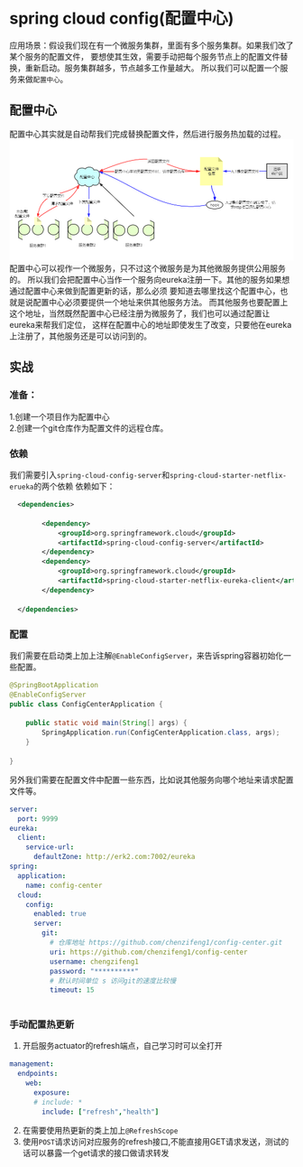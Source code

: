 # spring cloud config(配置中心)
应用场景：假设我们现在有一个微服务集群，里面有多个服务集群。如果我们改了某个服务的配置文件，
要想使其生效，需要手动把每个服务节点上的配置文件替换，重新启动。服务集群越多，节点越多工作量越大。
所以我们可以配置一个服务来做`配置中心`。
## 配置中心
配置中心其实就是自动帮我们完成替换配置文件，然后进行服务热加载的过程。  
![配置中心](../img/配置中心.PNG)
配置中心可以视作一个微服务，只不过这个微服务是为其他微服务提供公用服务的。
所以我们会把配置中心当作一个服务向eureka注册一下。其他的服务如果想通过配置中心来做到配置更新的话，那么必须
要知道去哪里找这个配置中心，也就是说配置中心必须要提供一个地址来供其他服务方法。
而其他服务也要配置上这个地址，当然既然配置中心已经注册为微服务了，我们也可以通过配置让eureka来帮我们定位，
这样在配置中心的地址即使发生了改变，只要他在eureka上注册了，其他服务还是可以访问到的。
## 实战
### 准备：  
1.创建一个项目作为配置中心  
2.创建一个git仓库作为配置文件的远程仓库。  

### 依赖
我们需要引入`spring-cloud-config-server`和`spring-cloud-starter-netflix-erueka`的两个依赖
依赖如下：
```xml
  <dependencies>
  
        <dependency>
            <groupId>org.springframework.cloud</groupId>
            <artifactId>spring-cloud-config-server</artifactId>
        </dependency>
        <dependency>
            <groupId>org.springframework.cloud</groupId>
            <artifactId>spring-cloud-starter-netflix-eureka-client</artifactId>
        </dependency>
        
  </dependencies>
```
### 配置
我们需要在启动类上加上注解`@EnableConfigServer`，来告诉spring容器初始化一些配置。
```java
@SpringBootApplication
@EnableConfigServer
public class ConfigCenterApplication {

    public static void main(String[] args) {
        SpringApplication.run(ConfigCenterApplication.class, args);
    }

}
```

另外我们需要在配置文件中配置一些东西，比如说其他服务向哪个地址来请求配置文件等。
```yaml
server:
  port: 9999
eureka:
  client:
    service-url:
      defaultZone: http://erk2.com:7002/eureka
spring:
  application:
    name: config-center
  cloud:
    config:
      enabled: true
      server:
        git:
          # 仓库地址 https://github.com/chenzifeng1/config-center.git
          uri: https://github.com/chenzifeng1/config-center
          username: chengzifeng1
          password: "**********"
          # 默认时间单位 s 访问git的速度比较慢
          timeout: 15
  
```

### 手动配置热更新
1. 开启服务actuator的refresh端点，自己学习时可以全打开
```yaml
management:
  endpoints:
    web:
      exposure:
      # include: *
        include: ["refresh","health"]       
```
2. 在需要使用热更新的类上加上`@RefreshScope`
3. 使用`POST`请求访问对应服务的refresh接口,不能直接用GET请求发送，测试的话可以暴露一个get请求的接口做请求转发


